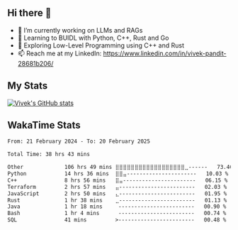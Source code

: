 ## Hi there 👋

- 🔭 I’m currently working on LLMs and RAGs
- 🌱 Learning to BUIDL with Python, C++, Rust and Go 
- 🤔 Exploring Low-Level Programming using C++ and Rust 
- 📫 Reach me at my LinkedIn: https://www.linkedin.com/in/vivek-pandit-28681b206/

## My Stats
[![Vivek's GitHub stats](https://github-readme-stats.vercel.app/api?username=ipanditi&show_icons=true&theme=dark)](https://ipanditi.github.io/)

## WakaTime Stats
<!--START_SECTION:waka-->

```txt
From: 21 February 2024 - To: 20 February 2025

Total Time: 38 hrs 43 mins

Other             106 hrs 49 mins ⣿⣿⣿⣿⣿⣿⣿⣿⣿⣿⣿⣿⣿⣿⣿⣿⣿⣿⣀------   73.40 %
Python            14 hrs 36 mins  ⣿⣿⣤----------------------   10.03 %
C++               8 hrs 56 mins   ⣿⣤-----------------------   06.15 %
Terraform         2 hrs 57 mins   ⣤------------------------   02.03 %
JavaScript        2 hrs 50 mins   ⣄------------------------   01.95 %
Rust              1 hr 38 mins    ⣀------------------------   01.13 %
Java              1 hr 18 mins     ------------------------   00.90 %
Bash              1 hr 4 mins      ------------------------   00.74 %
SQL               41 mins         >------------------------   00.48 %
```

<!--END_SECTION:waka-->


